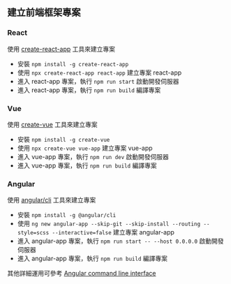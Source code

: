 ## 建立前端框架專案

### React

使用 [create-react-app](https://github.com/facebook/create-react-app) 工具來建立專案

+ 安裝 ```npm install -g create-react-app```
+ 使用 ```npx create-react-app react-app``` 建立專案 react-app
+ 進入 react-app 專案，執行 ```npm run start``` 啟動開發伺服器
+ 進入 react-app 專案，執行 ```npm run build``` 編譯專案

### Vue

使用 [create-vue](https://vuejs.org/guide/quick-start.html#creating-a-vue-application) 工具來建立專案

+ 安裝 ```npm install -g create-vue```
+ 使用 ```npx create-vue vue-app``` 建立專案 vue-app
+ 進入 vue-app 專案，執行 ```npm run dev``` 啟動開發伺服器
+ 進入 vue-app 專案，執行 ```npm run build``` 編譯專案


### Angular

使用 [angular/cli](https://angular.io/cli) 工具來建立專案

+ 安裝 ```npm install -g @angular/cli```
+ 使用 ```ng new angular-app --skip-git --skip-install --routing --style=scss --interactive=false``` 建立專案 angular-app
+ 進入 angular-app 專案，執行 ```npm run start -- --host 0.0.0.0``` 啟動開發伺服器
+ 進入 angular-app 專案，執行 ```npm run build``` 編譯專案

其他詳細運用可參考 [Angular command line interface](https://github.com/eastmoon/tutorial-js-angular/blob/main/repo/readme.md)
